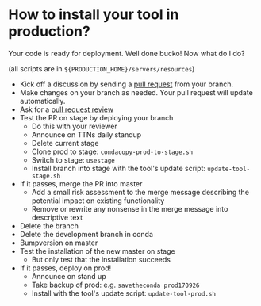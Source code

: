 # How to install your tool in production?

Your code is ready for deployment. Well done bucko! Now what do I do?

(all scripts are in `${PRODUCTION_HOME}/servers/resources`)

- Kick off a discussion by sending a [pull request][pr] from your branch.
- Make changes on your branch as needed. Your pull request will update automatically.
- Ask for a [pull request review][pr-review]
- Test the PR on stage by deploying your branch
    - Do this with your reviewer
    - Announce on TTNs daily standup
    - Delete current stage
    - Clone prod to stage: `condacopy-prod-to-stage.sh`
    - Switch to stage: `usestage`
    - Install branch into stage with the tool's update script: `update-tool-stage.sh`
- If it passes, merge the PR into master
    - Add a small risk assessment to the merge message describing the potential impact on existing functionality
    - Remove or rewrite any nonsense in the merge message into descriptive text
- Delete the branch
- Delete the development branch in conda
- Bumpversion on master
- Test the installation of the new master on stage
    - But only test that the installation succeeds
- If it passes, deploy on prod!
    - Announce on stand up
    - Take backup of prod: e.g. `savetheconda prod170926`
    - Install with the tool's update script: `update-tool-prod.sh`

[pr]: ../../github/pr
[pr-review]: ../../github/pr-request